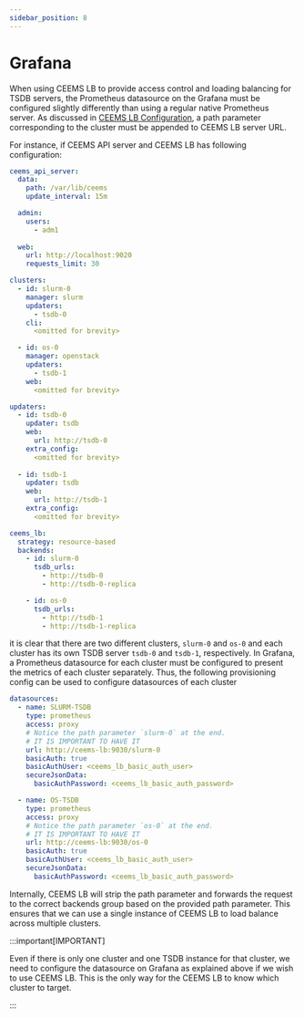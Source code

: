 ```yaml
---
sidebar_position: 8
---
```


# Grafana

When using CEEMS LB to provide access control and loading balancing for
TSDB servers, the Prometheus datasource on the Grafana must be configured
slightly differently than using a regular native Prometheus server. As
discussed in [CEEMS LB Configuration](./ceems-lb.md#matching-backendsid-with-clustersid),
a path parameter corresponding to the cluster must be appended to CEEMS LB server URL.

For instance, if CEEMS API server and CEEMS LB has following configuration:

```yaml
ceems_api_server:
  data:
    path: /var/lib/ceems
    update_interval: 15m

  admin:
    users:
      - adm1
  
  web:
    url: http://localhost:9020
    requests_limit: 30

clusters:
  - id: slurm-0
    manager: slurm
    updaters:
      - tsdb-0
    cli: 
      <omitted for brevity>

  - id: os-0
    manager: openstack
    updaters:
      - tsdb-1
    web: 
      <omitted for brevity>

updaters:
  - id: tsdb-0
    updater: tsdb
    web:
      url: http://tsdb-0
    extra_config:
      <omitted for brevity>
  
  - id: tsdb-1
    updater: tsdb
    web:
      url: http://tsdb-1
    extra_config:
      <omitted for brevity>

ceems_lb:
  strategy: resource-based
  backends:
    - id: slurm-0
      tsdb_urls: 
        - http://tsdb-0
        - http://tsdb-0-replica

    - id: os-0
      tsdb_urls: 
        - http://tsdb-1
        - http://tsdb-1-replica
```

it is clear that there are two different clusters, `slurm-0` and `os-0`
and each cluster has its own TSDB server `tsdb-0` and `tsdb-1`, respectively.
In Grafana, a Prometheus datasource for each cluster must be configured to
present the metrics of each cluster separately. Thus, the following
provisioning config can be used to configure datasources of each cluster

```yaml
datasources:
  - name: SLURM-TSDB
    type: prometheus
    access: proxy
    # Notice the path parameter `slurm-0` at the end.
    # IT IS IMPORTANT TO HAVE IT
    url: http://ceems-lb:9030/slurm-0
    basicAuth: true
    basicAuthUser: <ceems_lb_basic_auth_user>
    secureJsonData:
      basicAuthPassword: <ceems_lb_basic_auth_password>

  - name: OS-TSDB
    type: prometheus
    access: proxy
    # Notice the path parameter `os-0` at the end.
    # IT IS IMPORTANT TO HAVE IT
    url: http://ceems-lb:9030/os-0
    basicAuth: true
    basicAuthUser: <ceems_lb_basic_auth_user>
    secureJsonData:
      basicAuthPassword: <ceems_lb_basic_auth_password>
```

Internally, CEEMS LB will strip the path parameter and forwards the request
to the correct backends group based on the provided path parameter. This ensures
that we can use a single instance of CEEMS LB to load balance across multiple
clusters.

:::important[IMPORTANT]

Even if there is only one cluster and one TSDB instance for that cluster, we need
to configure the datasource on Grafana as explained above if we wish to use
CEEMS LB. This is the only way for the CEEMS LB to know which cluster to target.

:::
